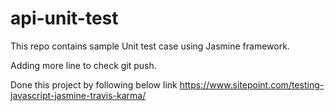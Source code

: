 # api-unit-test
This repo contains sample Unit test case using Jasmine framework.

Adding more line to check git push.

Done this project by following below link
https://www.sitepoint.com/testing-javascript-jasmine-travis-karma/